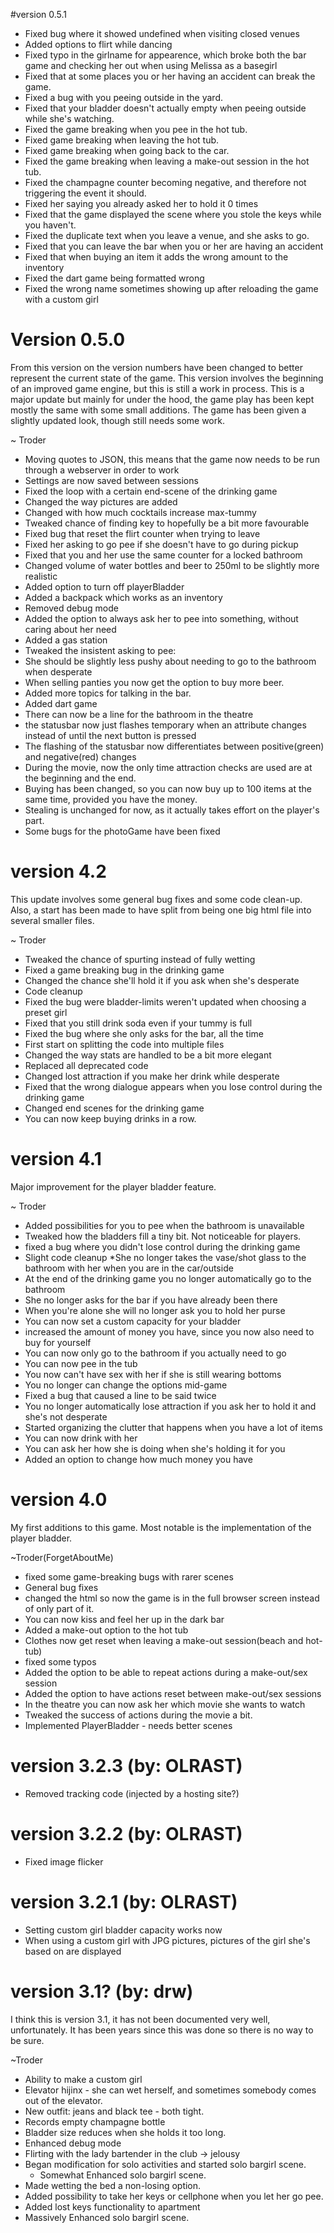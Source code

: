 #version 0.5.1
* Fixed bug where it showed undefined when visiting closed venues
* Added options to flirt while dancing
* Fixed typo in the girlname for appearence, which broke both the bar game and checking her out when using Melissa as a basegirl
* Fixed that at some places you or her having an accident can break the game.
* Fixed a bug with you peeing outside in the yard.
* Fixed that your bladder doesn't actually empty when peeing outside while she's watching.
* Fixed the game breaking when you pee in the hot tub.
* Fixed game breaking when leaving the hot tub.
* Fixed game breaking when going back to the car.
* Fixed the game breaking when leaving a make-out session in the hot tub.
* Fixed the champagne counter becoming negative, and therefore not triggering the event it should.
* Fixed her saying you already asked her to hold it 0 times
* Fixed that the game displayed the scene where you stole the keys while you haven't.
* Fixed the duplicate text when you leave a venue, and she asks to go.
* Fixed that you can leave the bar when you or her are having an accident
* Fixed that when buying an item it adds the wrong amount to the inventory
* Fixed the dart game being formatted wrong
* Fixed the wrong name sometimes showing up after reloading the game with a custom girl

# Version 0.5.0 
From this version on the version numbers have been changed to better represent the current state of the game.
This version involves the beginning of an improved game engine, but this is still a work in process. 
This is a major update but mainly for under the hood, the game play has been kept mostly the same with some small additions. 
The game has been given a slightly updated look, though still needs some work.

~ Troder

* Moving quotes to JSON, this means that the game now needs to be run through a webserver in order to work
* Settings are now saved between sessions
* Fixed the loop with a certain end-scene of the drinking game
* Changed the way pictures are added
* Changed with how much cocktails increase max-tummy
* Tweaked chance of finding key to hopefully be a bit more favourable
* Fixed bug that reset the flirt counter when trying to leave
* Fixed her asking to go pee if she doesn't have to go during pickup
* Fixed that you and her use the same counter for a locked bathroom
* Changed volume of water bottles and beer to 250ml to be slightly more realistic
* Added option to turn off playerBladder
* Added a backpack which works as an inventory
* Removed debug mode
* Added the option to always ask her to pee into something, without caring about her need
* Added a gas station
* Tweaked the insistent asking to pee:
* She should be slightly less pushy about needing to go to the bathroom when desperate
* When selling panties you now get the option to buy more beer.
* Added more topics for talking in the bar.
* Added dart game
* There can now be a line for the bathroom in the theatre
* the statusbar now just flashes temporary when an attribute changes instead of until the next button is pressed
* The flashing of the statusbar now differentiates between positive(green) and negative(red) changes
* During the movie, now the only time attraction checks are used are at the beginning and the end.
* Buying has been changed, so you can now buy up to 100 items at the same time, provided you have the money.
* Stealing is unchanged for now, as it actually takes effort on the player's part.
* Some bugs for the photoGame have been fixed

# version 4.2
This update involves some general bug fixes and some code clean-up. 
Also, a start has been made to have split from being one big html file into several smaller files.

~ Troder

* Tweaked the chance of spurting instead of fully wetting
* Fixed a game breaking bug in the drinking game
* Changed the chance she'll hold it if you ask when she's desperate
* Code cleanup
* Fixed the bug were bladder-limits weren't updated when choosing a preset girl
* Fixed that you still drink soda even if your tummy is full
* Fixed the bug where she only asks for the bar, all the time
* First start on splitting the code into multiple files
* Changed the way stats are handled to be a bit more elegant
* Replaced all deprecated code
* Changed lost attraction if you make her drink while desperate
* Fixed that the wrong dialogue appears when you lose control during the drinking game
* Changed end scenes for the drinking game
* You can now keep buying drinks in a row.

# version 4.1
Major improvement for the player bladder feature.

~ Troder

* Added possibilities for you to pee when the bathroom is unavailable
* Tweaked how the bladders fill a tiny bit. Not noticeable for players.
* fixed a bug where you didn't lose control during the drinking game
* Slight code cleanup
 *She no longer takes the vase/shot glass to the bathroom with her when you are in the car/outside
* At the end of the drinking game you no longer automatically go to the bathroom
* She no longer asks for the bar if you have already been there
* When you're alone she will no longer ask you to hold her purse
* You can now set a custom capacity for your bladder
* increased the amount of money you have, since you now also need to buy for yourself
* You can now only go to the bathroom if you actually need to go
* You can now pee in the tub
* You now can't have sex with her if she is still wearing bottoms
* You no longer can change the options mid-game
* Fixed a bug that caused a line to be said twice
* You no longer automatically lose attraction if you ask her to hold it and she's not desperate
* Started organizing the clutter that happens when you have a lot of items
* You can now drink with her
* You can ask her how she is doing when she's holding it for you
* Added an option to change how much money you have

# version 4.0
My first additions to this game. Most notable is the implementation of the player bladder.

~Troder(ForgetAboutMe)

* fixed some game-breaking bugs with rarer scenes
* General bug fixes
* changed the html so now the game is in the full browser screen instead of only part of it.
* You can now kiss and feel her up in the dark bar
* Added a make-out option to the hot tub
* Clothes now get reset when leaving a make-out session(beach and hot-tub)
* fixed some typos
* Added the option to be able to repeat actions during a make-out/sex session
* Added the option to have actions reset between make-out/sex sessions
* In the theatre you can now ask her which movie she wants to watch
* Tweaked the success of actions during the movie a bit.
* Implemented PlayerBladder - needs better scenes

# version 3.2.3 (by: OLRAST)
* Removed tracking code (injected by a hosting site?)


# version 3.2.2 (by: OLRAST)
* Fixed image flicker

# version 3.2.1 (by: OLRAST)

* Setting custom girl bladder capacity works now
* When using a custom girl with JPG pictures, pictures of the girl she's based on are displayed

# version 3.1? (by: drw)
I think this is version 3.1, it has not been documented very well, unfortunately. It has been years since this was done so there is no way to be sure.

~Troder

* Ability to make a custom girl 
* Elevator hijinx - she can wet herself, and sometimes
    somebody comes out of the elevator. 
* New outfit: jeans and black tee - both tight. 
* Records empty champagne bottle
* Bladder size reduces when she holds it too long.
* Enhanced debug mode
* Flirting with the lady bartender in the club -> jelousy
* Began modification for solo activities and started solo bargirl scene.
    *  Somewhat Enhanced solo bargirl scene. 
* Made wetting the bed a non-losing option. 
* Added possibility to take her keys or cellphone when you let her go pee.
* Added lost keys functionality to apartment 
* Massively Enhanced solo bargirl scene.

